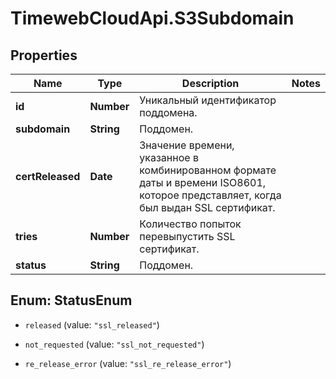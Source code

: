 # TimewebCloudApi.S3Subdomain

## Properties

Name | Type | Description | Notes
------------ | ------------- | ------------- | -------------
**id** | **Number** | Уникальный идентификатор поддомена. | 
**subdomain** | **String** | Поддомен. | 
**certReleased** | **Date** | Значение времени, указанное в комбинированном формате даты и времени ISO8601, которое представляет, когда был выдан SSL сертификат. | 
**tries** | **Number** | Количество попыток перевыпустить SSL сертификат. | 
**status** | **String** | Поддомен. | 



## Enum: StatusEnum


* `released` (value: `"ssl_released"`)

* `not_requested` (value: `"ssl_not_requested"`)

* `re_release_error` (value: `"ssl_re_release_error"`)





